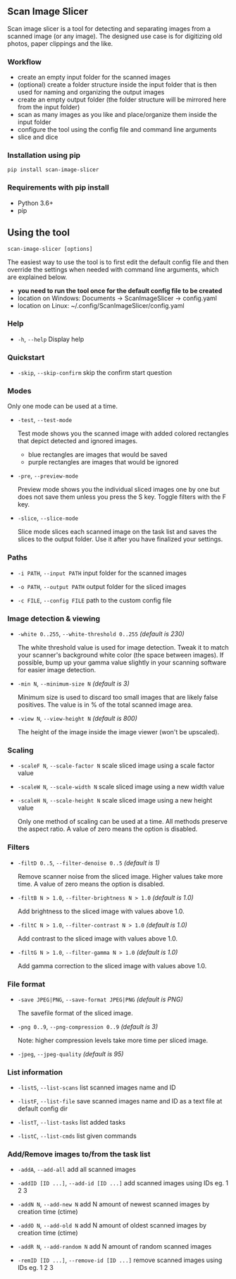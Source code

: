 Scan Image Slicer
---
Scan image slicer is a tool for detecting and separating images from a scanned image (or any image). The designed use case is for digitizing old photos, paper clippings and the like.

### Workflow
- create an empty input folder for the scanned images
- (optional) create a folder structure inside the input folder that is then used for naming and organizing the output images
- create an empty output folder (the folder structure will be mirrored here from the input folder)
- scan as many images as you like and place/organize them inside the input folder
- configure the tool using the config file and command line arguments
- slice and dice


### Installation using pip
```
pip install scan-image-slicer
```

### Requirements with pip install
- Python 3.6+
- pip

Using the tool
---
```
scan-image-slicer [options]
```
The easiest way to use the tool is to first edit the default config file and then override the settings when needed with command line arguments, which are explained below.
- **you need to run the tool once for the default config file to be created**
- location on Windows: Documents -> ScanImageSlicer -> config.yaml
- location on Linux: ~/.config/ScanImageSlicer/config.yaml
### Help
- `-h`, `--help` Display help

### Quickstart

- `-skip`, `--skip-confirm` skip the confirm start question

### Modes
Only one mode can be used at a time.

- `-test`, `--test-mode`

    Test mode shows you the scanned image with added colored rectangles that depict detected and ignored images.
    - blue rectangles are images that would be saved
    - purple rectangles are images that would be ignored

- `-pre`, `--preview-mode`

    Preview mode shows you the individual sliced images one by one but does not save them unless you press the S key. Toggle filters with the F key.

- `-slice`, `--slice-mode`

    Slice mode slices each scanned image on the task list and saves the slices to the output folder. Use it after you have finalized your settings.

### Paths
- `-i PATH`, `--input PATH` input folder for the scanned images

- `-o PATH`, `--output PATH` output folder for the sliced images

- `-c FILE`, `--config FILE` path to the custom config file

### Image detection & viewing
- `-white 0..255`, `--white-threshold 0..255` _(default is 230)_

    The white threshold value is used for image detection. Tweak it to match your scanner's background white color (the space between images). If possible, bump up your gamma value slightly in your scanning software for easier image detection.

- `-min N`, `--minimum-size N` _(default is 3)_

    Minimum size is used to discard too small images that are likely false positives. The value is in % of the total scanned image area.

- `-view N`, `--view-height N` _(default is 800)_

    The height of the image inside the image viewer (won't be upscaled).

### Scaling
- `-scaleF N`, `--scale-factor N` scale sliced image using a scale factor value

- `-scaleW N`, `--scale-width N` scale sliced image using a new width value

- `-scaleH N`, `--scale-height N` scale sliced image using a new height value

    Only one method of scaling can be used at a time. All methods preserve the aspect ratio. A value of zero means the option is disabled.

### Filters
- `-filtD 0..5`, `--filter-denoise 0..5` _(default is 1)_

    Remove scanner noise from the sliced image. Higher values take more time. A value of zero means the option is disabled.

- `-filtB N > 1.0`, `--filter-brightness N > 1.0` _(default is 1.0)_

    Add brightness to the sliced image with values above 1.0.

- `-filtC N > 1.0`, `--filter-contrast N > 1.0` _(default is 1.0)_

    Add contrast to the sliced image with values above 1.0.

- `-filtG N > 1.0`, `--filter-gamma N > 1.0` _(default is 1.0)_

    Add gamma correction to the sliced image with values above 1.0.

### File format
- `-save JPEG|PNG`, `--save-format JPEG|PNG` _(default is PNG)_

    The savefile format of the sliced image.

- `-png 0..9`, `--png-compression 0..9` _(default is 3)_

    Note: higher compression levels take more time per sliced image.

- `-jpeg`, `--jpeg-quality` _(default is 95)_

### List information
- `-listS`, `--list-scans` list scanned images name and ID

- `-listF`, `--list-file` save scanned images name and ID as a text file at default config dir

- `-listT`, `--list-tasks` list added tasks

- `-listC`, `--list-cmds` list given commands

### Add/Remove images to/from the task list
- `-addA`, `--add-all` add all scanned images

- `-addID [ID ...]`, `--add-id [ID ...]` add scanned images using IDs eg. 1 2 3

- `-addN N`, `--add-new N` add N amount of newest scanned images by creation time (ctime)

- `-addO N`, `--add-old N` add N amount of oldest scanned images by creation time (ctime)

- `-addR N`, `--add-random N` add N amount of random scanned images

- `-remID [ID ...]`, `--remove-id [ID ...]` remove scanned images using IDs eg. 1 2 3